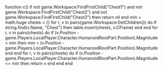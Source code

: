function c()
    if
        not game.Workspace:FindFirstChild("Chest1") and not game.Workspace:FindFirstChild("Chest2") and
            not game.Workspace:FindFirstChild("Chest3")
     then
        return nil
    end
    min = math.huge
    chests = {}
    for r, v in pairs(game.Workspace:GetChildren()) do
        if string.find(v.Name, "Chest") then
            table.insert(chests, v.CFrame)
        end
    end
    for r, v in pairs(chests) do
        if (v.Position - game.Players.LocalPlayer.Character.HumanoidRootPart.Position).Magnitude < min then
            min = (v.Position - game.Players.LocalPlayer.Character.HumanoidRootPart.Position).Magnitude
        end
    end
    for r, v in pairs(chests) do
        if (v.Position - game.Players.LocalPlayer.Character.HumanoidRootPart.Position).Magnitude <= min then
            return v
        end
    end
end
